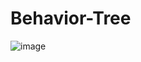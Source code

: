 # Behavior-Tree

![image](https://user-images.githubusercontent.com/49068275/153305912-251a1338-72d1-4c2e-bbf9-10af234a9162.png)
